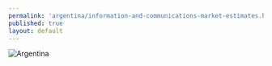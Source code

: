 ```yaml
---
permalink: 'argentina/information-and-communications-market-estimates.html'
published: true
layout: default
---
```

![Argentina](../images/it-market-estimates.png)
